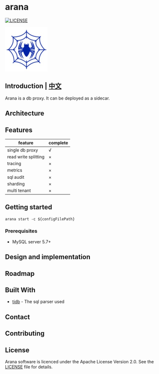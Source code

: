 # arana
[![LICENSE](https://img.shields.io/badge/license-Apache--2.0-blue.svg)](https://github.com/dubbogo/arana/blob/master/LICENSE)

![](./docs/pics/arana-logo.png)

## Introduction | [中文](https://github.com/dubbogo/arana/blob/master/docs/README_ZH.md)

Arana is a db proxy. It can be deployed as a sidecar.

## Architecture

## Features

| feature | complete |
| -- | -- |
| single db proxy | √ |
| read write splitting | × |
| tracing | × |
| metrics | × |
| sql audit | × |
| sharding | × |
| multi tenant | × |

## Getting started

```
arana start -c ${configFilePath}
```

### Prerequisites

+ MySQL server 5.7+

## Design and implementation

## Roadmap

## Built With
- [tidb](https://github.com/pingcap/tidb) - The sql parser used

## Contact

## Contributing

## License
Arana software is licenced under the Apache License Version 2.0. See the [LICENSE](https://github.com/dubbogo/arana/blob/master/LICENSE) file for details.
